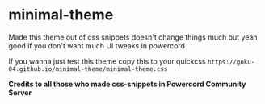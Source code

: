 # minimal-theme

Made this theme out of css snippets doesn't change things much but yeah good if you don't want much UI tweaks in powercord

If you wanna just test this theme copy this to your quickcss `https://goku-04.github.io/minimal-theme/minimal-theme.css` 

**Credits to all those who made css-snippets in Powercord Community Server**
